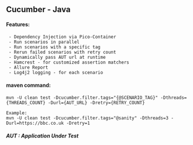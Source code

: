 ## Cucumber - Java

#### Features:
```
 - Dependency Injection via Pico-Container
 - Run scenarios in parallel
 - Run scenarios with a specific tag
 - Rerun failed scenarios with retry count
 - Dynamically pass AUT url at runtime
 - Hamcrest - for customized assertion matchers
 - Allure Report
 - Log4j2 logging - for each scenario 
```

#### maven command:
```
mvn -U clean test -Dcucumber.filter.tags="{@SCENARIO_TAG}" -Dthreads={THREADS_COUNT} -Durl={AUT_URL} -Dretry={RETRY_COUNT}

Example:
mvn -U clean test -Dcucumber.filter.tags="@sanity" -Dthreads=3 -Durl=https://bbc.co.uk -Dretry=1
```

###### **AUT : _Application Under Test_**